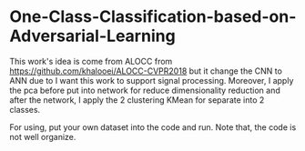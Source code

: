 # One-Class-Classification-based-on-Adversarial-Learning

This work's idea is come from ALOCC from https://github.com/khalooei/ALOCC-CVPR2018 but it change the CNN to ANN due to I want this work to support signal processing. Moreover, I apply the pca before put into network for reduce dimensionality reduction and after the network, I apply the 2 clustering KMean for separate into 2 classes. 

For using, put your own dataset into the code and run. 
Note that, the code is not well organize. 
